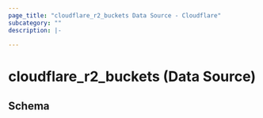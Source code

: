```yaml
---
page_title: "cloudflare_r2_buckets Data Source - Cloudflare"
subcategory: ""
description: |-
  
---
```


# cloudflare_r2_buckets (Data Source)




<!-- schema generated by tfplugindocs -->
## Schema



